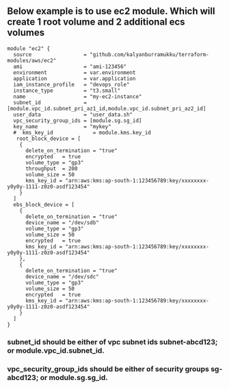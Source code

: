 ## Below example is to use ec2 module. Which will create 1 root volume and 2 additional ecs volumes
```
module "ec2" {
  source                 = "github.com/kalyanburramukku/terraform-modules/aws/ec2"
  ami                    = "ami-123456"
  environment            = var.environment
  application            = var.application
  iam_instance_profile   = "devops_role"
  instance_type          = "t3.small"
  name                   = "my-ec2-instance"
  subnet_id              = [module.vpc_id.subnet_pri_az1_id,module.vpc_id.subnet_pri_az2_id]
  user_data              = "user_data.sh"
  vpc_security_group_ids = [module.sg.sg_id]
  key_name               = "mykey"
  #  kms_key_id             = module.kms.key_id
   root_block_device = [
    {
      delete_on_termination = "true"
      encrypted   = true
      volume_type = "gp3"
      throughput  = 200
      volume_size = 50
      kms_key_id = "arn:aws:kms:ap-south-1:123456789:key/xxxxxxxx-y0y0y-1111-z0z0-asdf123454"
    }
  ]
  ebs_block_device = [
    {
      delete_on_termination = "true"
      device_name = "/dev/sdb"
      volume_type = "gp3"
      volume_size = 50
      encrypted   = true
      kms_key_id = "arn:aws:kms:ap-south-1:123456789:key/xxxxxxxx-y0y0y-1111-z0z0-asdf123454"
    },
    {
      delete_on_termination = "true"
      device_name = "/dev/sdc"
      volume_type = "gp3"
      volume_size = 50
      encrypted   = true
      kms_key_id = "arn:aws:kms:ap-south-1:123456789:key/xxxxxxxx-y0y0y-1111-z0z0-asdf123454"
    }
  ]
}
```
### subnet_id should be either of vpc subnet ids subnet-abcd123; or module.vpc_id.subnet_id.
### vpc_security_group_ids should be either of security groups sg-abcd123; or module.sg.sg_id.